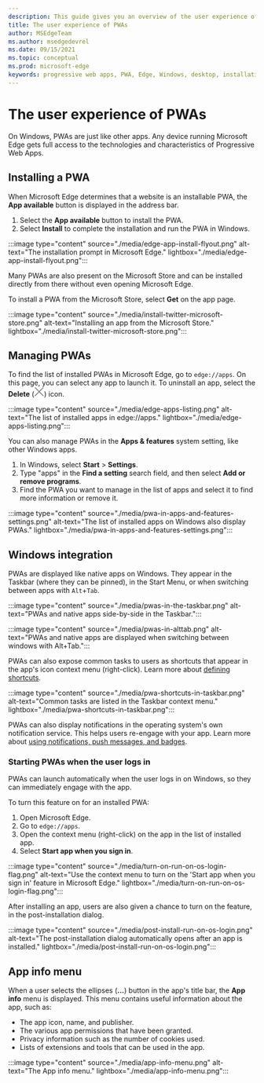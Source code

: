 ```yaml
---
description: This guide gives you an overview of the user experience of PWAs on Microsoft Edge and Windows.
title: The user experience of PWAs
author: MSEdgeTeam
ms.author: msedgedevrel
ms.date: 09/15/2021
ms.topic: conceptual
ms.prod: microsoft-edge
keywords: progressive web apps, PWA, Edge, Windows, desktop, installation, integration, microsoft store, ux
---
```

# The user experience of PWAs

On Windows, PWAs are just like other apps.  Any device running Microsoft Edge gets full access to the technologies and characteristics of Progressive Web Apps.


<!-- ====================================================================== -->
## Installing a PWA

When Microsoft Edge determines that a website is an installable PWA, the **App available** button is displayed in the address bar.

1.  Select the **App available** button to install the PWA.
1.  Select **Install** to complete the installation and run the PWA in Windows.

:::image type="content" source="./media/edge-app-install-flyout.png" alt-text="The installation prompt in Microsoft Edge." lightbox="./media/edge-app-install-flyout.png":::

Many PWAs are also present on the Microsoft Store and can be installed directly from there without even opening Microsoft Edge.

To install a PWA from the Microsoft Store, select **Get** on the app page.

:::image type="content" source="./media/install-twitter-microsoft-store.png" alt-text="Installing an app from the Microsoft Store." lightbox="./media/install-twitter-microsoft-store.png":::


<!-- ====================================================================== -->
## Managing PWAs

To find the list of installed PWAs in Microsoft Edge, go to `edge://apps`.  On this page, you can select any app to launch it.  To uninstall an app, select the **Delete** (![Uninstall app.](./media/uninstall-app-button.png)) icon.

:::image type="content" source="./media/edge-apps-listing.png" alt-text="The list of installed apps in edge://apps." lightbox="./media/edge-apps-listing.png":::

You can also manage PWAs in the **Apps & features** system setting, like other Windows apps.

1.  In Windows, select **Start** > **Settings**.
1.  Type "apps" in the **Find a setting** search field, and then select **Add or remove programs**.
1.  Find the PWA you want to manage in the list of apps and select it to find more information or remove it.

:::image type="content" source="./media/pwa-in-apps-and-features-settings.png" alt-text="The list of installed apps on Windows also display PWAs." lightbox="./media/pwa-in-apps-and-features-settings.png":::


<!-- ====================================================================== -->
## Windows integration

PWAs are displayed like native apps on Windows. They appear in the Taskbar (where they can be pinned), in the Start Menu, or when switching between apps with `Alt`+`Tab`.

:::image type="content" source="./media/pwas-in-the-taskbar.png" alt-text="PWAs and native apps side-by-side in the Taskbar.":::

:::image type="content" source="./media/pwas-in-alttab.png" alt-text="PWAs and native apps are displayed when switching between windows with Alt+Tab.":::

PWAs can also expose common tasks to users as shortcuts that appear in the app's icon context menu (right-click). Learn more about [defining shortcuts](./how-to/shortcuts.md).

:::image type="content" source="./media/pwa-shortcuts-in-taskbar.png" alt-text="Common tasks are listed in the Taskbar context menu." lightbox="./media/pwa-shortcuts-in-taskbar.png":::

PWAs can also display notifications in the operating system's own notification service. This helps users re-engage with your app. Learn more about [using notifications, push messages, and badges](./how-to/notifications-badges.md).

### Starting PWAs when the user logs in

PWAs can launch automatically when the user logs in on Windows, so they can immediately engage with the app.

To turn this feature on for an installed PWA:

1.  Open Microsoft Edge.
1.  Go to `edge://apps`.
1.  Open the context menu (right-click) on the app in the list of installed app.
1.  Select **Start app when you sign in**.

:::image type="content" source="./media/turn-on-run-on-os-login-flag.png" alt-text="Use the context menu to turn on the 'Start app when you sign in' feature in Microsoft Edge." lightbox="./media/turn-on-run-on-os-login-flag.png":::

After installing an app, users are also given a chance to turn on the feature, in the post-installation dialog.

:::image type="content" source="./media/post-install-run-on-os-login.png" alt-text="The post-installation dialog automatically opens after an app is installed." lightbox="./media/post-install-run-on-os-login.png":::


<!-- ====================================================================== -->
## App info menu

When a user selects the ellipses (**...**) button in the app's title bar, the **App info** menu is displayed. This menu contains useful information about the app, such as:

*  The app icon, name, and publisher.
*  The various app permissions that have been granted.
*  Privacy information such as the number of cookies used.
*  Lists of extensions and tools that can be used in the app.

:::image type="content" source="./media/app-info-menu.png" alt-text="The App info menu." lightbox="./media/app-info-menu.png":::
